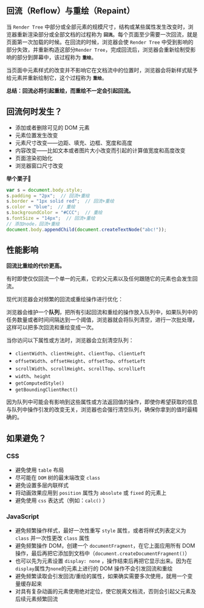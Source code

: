 ## 回流（Reflow）与重绘（Repaint）

当 `Render Tree` 中部分或全部元素的规模尺寸，结构或某些属性发生改变时，浏览器重新渲染部分或全部文档的过程称为 **`回流`**。每个页面至少需要一次回流，就是页面第一次加载的时候。在回流的时候，浏览器会使 `Render Tree` 中受到影响的部分失效，并重新构造这部分`Render Tree`，完成回流后，浏览器会重新绘制受影响的部分到屏幕中，该过程称为 **`重绘`**。

当页面中元素样式的改变并不影响它在文档流中的位置时，浏览器会将新样式赋予给元素并重新绘制它，这个过程称为 **`重绘`**。

**总结：回流必将引起重绘，而重绘不一定会引起回流。**

## 回流何时发生？

- 添加或者删除可见的 DOM 元素
- 元素位置发生改变
- 元素尺寸改变——边距、填充、边框、宽度和高度
- 内容改变——比如文本或者图片大小改变而引起的计算值宽度和高度改变
- 页面渲染初始化
- 浏览器窗口尺寸改变

**举个栗子🌰**

```javascript
var s = document.body.style;
s.padding = "2px";  // 回流+重绘
s.border = "1px solid red";  // 回流+重绘
s.color = "blue";  // 重绘
s.backgroundColor = "#CCC";  // 重绘
s.fontSize = "14px";  // 回流+重绘
// 添加node，回流+重绘
document.body.appendChild(document.createTextNode("abc!"));
```

## 性能影响

**回流比重绘的代价更高。**

有时即使仅仅回流一个单一的元素，它的父元素以及任何跟随它的元素也会发生回流。

现代浏览器会对频繁的回流或重绘操作进行优化：

浏览器会维护一个**队列**，把所有引起回流和重绘的操作放入队列中，如果队列中的任务数量或者时间间隔达到一个阈值，浏览器就会将队列清空，进行一次批处理，这样可以把多次回流和重绘变成一次。

当你访问以下属性或方法时，浏览器会立刻清空队列：

- `clientWidth`、`clientHeight`、`clientTop`、`clientLeft`
- `offsetWidth`、`offsetHeight`、`offsetTop`、`offsetLeft`
- `scrollWidth`、`scrollHeight`、`scrollTop`、`scrollLeft`
- `width`、`height`
- `getComputedStyle()`
- `getBoundingClientRect()`

因为队列中可能会有影响到这些属性或方法返回值的操作，即使你希望获取的信息与队列中操作引发的改变无关，浏览器也会强行清空队列，确保你拿到的值时最精确的。

## 如果避免？

### CSS

- 避免使用 `table` 布局
- 尽可能在 `DOM` 树的最末端改变 `class`
- 避免设置多层内联样式
- 将动画效果应用到 `position` 属性为 `absolute` 或 `fixed` 的元素上
- 避免使用 `css` 表达式（例如：`calc()` ）

### JavaScript

- 避免频繁操作样式，最好一次性重写 `style` 属性，或者将样式列表定义为 `class` 并一次性更改 `class` 属性
- 避免频繁操作 DOM，创建一个 `documentFragment`，在它上面应用所有 DOM 操作，最后再把它添加到文档中（`document.createDocumentFragment()`）
- 也可以先为元素设置 `display: none` ，操作结束后再把它显示出来。因为在`display`属性为`none`的元素上进行的 DOM 操作不会引发回流和重绘
- 避免频繁读取会引发回流/重绘的属性，如果确实需要多次使用，就用一个变量缓存起来
- 对具有复杂动画的元素使用绝对定位，使它脱离文档流，否则会引起父元素及后续元素频繁回流

